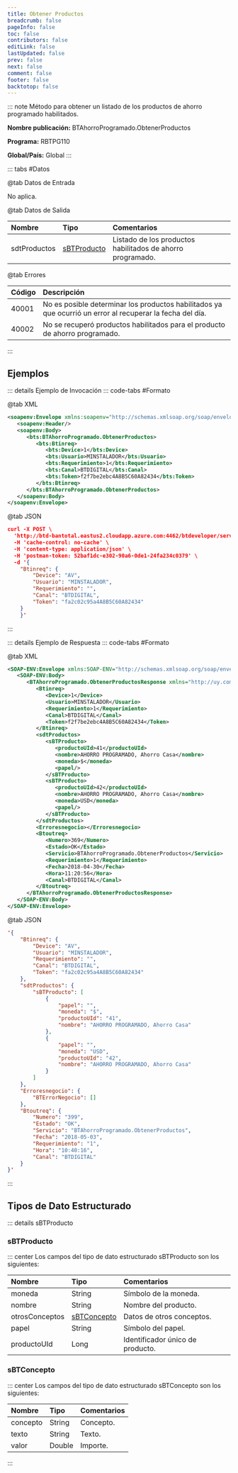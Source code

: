 ```yaml
---
title: Obtener Productos
breadcrumb: false
pageInfo: false
toc: false
contributors: false
editLink: false
lastUpdated: false
prev: false
next: false
comment: false
footer: false
backtotop: false
---
```


<!-- ABRE DATOS DEL MÉTODO -->
::: note Método para obtener un listado de los productos de ahorro programado habilitados.

**Nombre publicación:** BTAhorroProgramado.ObtenerProductos

**Programa:** RBTPG110

**Global/País:** Global
:::
<!-- CIERRA DATOS DEL MÉTODO -->

<!-- ABRE TABLA DE DATOS -->
::: tabs #Datos 

@tab Datos de Entrada

No aplica.

@tab Datos de Salida

Nombre | Tipo | Comentarios
:--------- | :----------- | :-----------
sdtProductos | [sBTProducto](#sbtproducto) | Listado de los productos habilitados de ahorro programado.

@tab Errores

Código | Descripción
:--------- | :-----------
40001 | No es posible determinar los productos habilitados ya que ocurrió un error al recuperar la fecha del día.
40002 | No se recuperó productos habilitados para el producto de ahorro programado.
::: 
<!-- CIERRA TABLA DE DATOS -->

## **Ejemplos**

<!-- ABRE EJEMPLO DE INVOCACIÓN -->
::: details Ejemplo de Invocación 
::: code-tabs #Formato

@tab XML
```xml
<soapenv:Envelope xmlns:soapenv="http://schemas.xmlsoap.org/soap/envelope/" xmlns:bts="http://uy.com.dlya.bantotal/BTSOA/">
   <soapenv:Header/>
   <soapenv:Body>
      <bts:BTAhorroProgramado.ObtenerProductos>
         <bts:Btinreq>
            <bts:Device>1</bts:Device>
            <bts:Usuario>MINSTALADOR</bts:Usuario>
            <bts:Requerimiento>1</bts:Requerimiento>
            <bts:Canal>BTDIGITAL</bts:Canal>
            <bts:Token>f2f7be2ebc4A8B5C60A82434</bts:Token>
         </bts:Btinreq>
      </bts:BTAhorroProgramado.ObtenerProductos>
   </soapenv:Body>
</soapenv:Envelope>
```

@tab JSON
```json
curl -X POST \
  'http://btd-bantotal.eastus2.cloudapp.azure.com:4462/btdeveloper/servlet/com.dlya.bantotal.odwsbt_BTAhorroProgramado?ObtenerProductos' \
  -H 'cache-control: no-cache' \
  -H 'content-type: application/json' \
  -H 'postman-token: 52baf1dc-e302-90a6-0de1-24fa234c0379' \
  -d '{
	"Btinreq": {
		"Device": "AV",
		"Usuario": "MINSTALADOR",
		"Requerimiento": "",
		"Canal": "BTDIGITAL",
		"Token": "fa2c02c95a4A8B5C60A82434"
	}
	}'
```
:::
<!-- CIERRA EJEMPLO DE INVOCACIÓN -->

<!-- ABRE EJEMPLO DE RESPUESTA -->
::: details Ejemplo de Respuesta 
::: code-tabs #Formato

@tab XML
```xml
<SOAP-ENV:Envelope xmlns:SOAP-ENV="http://schemas.xmlsoap.org/soap/envelope/" xmlns:xsd="http://www.w3.org/2001/XMLSchema" xmlns:SOAP-ENC="http://schemas.xmlsoap.org/soap/encoding/" xmlns:xsi="http://www.w3.org/2001/XMLSchema-instance">
   <SOAP-ENV:Body>
      <BTAhorroProgramado.ObtenerProductosResponse xmlns="http://uy.com.dlya.bantotal/BTSOA/">
         <Btinreq>
            <Device>1</Device>
            <Usuario>MINSTALADOR</Usuario>
            <Requerimiento>1</Requerimiento>
            <Canal>BTDIGITAL</Canal>
            <Token>f2f7be2ebc4A8B5C60A82434</Token>
         </Btinreq>
         <sdtProductos>
            <sBTProducto>
               <productoUId>41</productoUId>
               <nombre>AHORRO PROGRAMADO, Ahorro Casa</nombre>
               <moneda>$</moneda>
               <papel/>
            </sBTProducto>
            <sBTProducto>
               <productoUId>42</productoUId>
               <nombre>AHORRO PROGRAMADO, Ahorro Casa</nombre>
               <moneda>USD</moneda>
               <papel/>
            </sBTProducto>
         </sdtProductos>
         <Erroresnegocio></Erroresnegocio>
         <Btoutreq>
            <Numero>369</Numero>
            <Estado>OK</Estado>
            <Servicio>BTAhorroProgramado.ObtenerProductos</Servicio>
            <Requerimiento>1</Requerimiento>
            <Fecha>2018-04-30</Fecha>
            <Hora>11:20:56</Hora>
            <Canal>BTDIGITAL</Canal>
         </Btoutreq>
      </BTAhorroProgramado.ObtenerProductosResponse>
   </SOAP-ENV:Body>
</SOAP-ENV:Envelope>
```

@tab JSON
```json
'{
	"Btinreq": {
		"Device": "AV",
		"Usuario": "MINSTALADOR",
		"Requerimiento": "",
		"Canal": "BTDIGITAL",
		"Token": "fa2c02c95a4A8B5C60A82434"
	},
    "sdtProductos": {
        "sBTProducto": [
            {
                "papel": "",
                "moneda": "$",
                "productoUId": "41",
                "nombre": "AHORRO PROGRAMADO, Ahorro Casa"
            },
            {
                "papel": "",
                "moneda": "USD",
                "productoUId": "42",
                "nombre": "AHORRO PROGRAMADO, Ahorro Casa"
            }
        ]
    },
    "Erroresnegocio": {
        "BTErrorNegocio": []
    },
    "Btoutreq": {
        "Numero": "399",
        "Estado": "OK",
        "Servicio": "BTAhorroProgramado.ObtenerProductos",
        "Fecha": "2018-05-03",
        "Requerimiento": "1",
        "Hora": "10:40:16",
        "Canal": "BTDIGITAL"
    }
}'
```
::: 
<!-- CIERRA EJEMPLO DE RESPUESTA -->

## **Tipos de Dato Estructurado**

<!-- ABRE SDT -->
::: details sBTProducto  

### sBTProducto

::: center 
Los campos del tipo de dato estructurado sBTProducto son los siguientes: 

Nombre | Tipo | Comentarios 
:--------- | :----------- | :----------- 
moneda | String | Símbolo de la moneda. 
nombre | String | Nombre del producto. 
otrosConceptos | [sBTConcepto](#sbtconcepto) | Datos de otros conceptos.
papel | String | Símbolo del papel. 
productoUId | Long | Identificador único de producto. 

### sBTConcepto

::: center 
Los campos del tipo de dato estructurado sBTConcepto son los siguientes: 

Nombre | Tipo | Comentarios 
:--------- | :----------- | :----------- 
concepto | String | Concepto.
texto | String | Texto.
valor | Double | Importe.
:::
<!-- CIERRA SDT -->